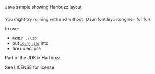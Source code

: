 Java sample showing Harfbuzz layout
###

You might try running with and without -Dsun.font.layoutengine= for fun

to use:
- `mkdir ./lib`
- put [`icu4j.jar`](http://icu-project.org) into 
- fire up eclipse

Part of the JDK in Harfbuzz

See LICENSE for license
